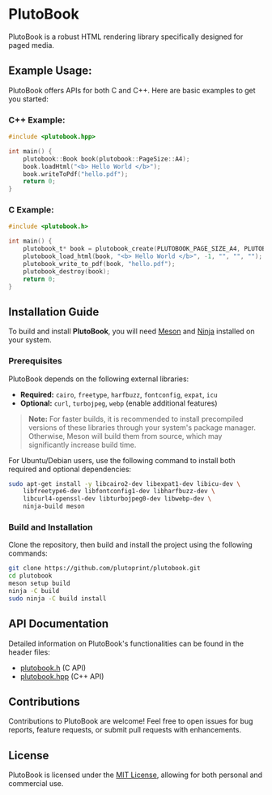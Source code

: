 # PlutoBook

PlutoBook is a robust HTML rendering library specifically designed for paged media.

## Example Usage:

PlutoBook offers APIs for both C and C++. Here are basic examples to get you started:

### C++ Example:

```c++
#include <plutobook.hpp>

int main() {
    plutobook::Book book(plutobook::PageSize::A4);
    book.loadHtml("<b> Hello World </b>");
    book.writeToPdf("hello.pdf");
    return 0;
}
```

### C Example:

```c
#include <plutobook.h>

int main() {
    plutobook_t* book = plutobook_create(PLUTOBOOK_PAGE_SIZE_A4, PLUTOBOOK_PAGE_MARGINS_NORMAL, PLUTOBOOK_MEDIA_TYPE_PRINT);
    plutobook_load_html(book, "<b> Hello World </b>", -1, "", "", "");
    plutobook_write_to_pdf(book, "hello.pdf");
    plutobook_destroy(book);
    return 0;
}
```

## Installation Guide

To build and install **PlutoBook**, you will need [Meson](http://mesonbuild.com) and [Ninja](http://ninja-build.org) installed on your system.

### Prerequisites

PlutoBook depends on the following external libraries:

- **Required:** `cairo`, `freetype`, `harfbuzz`, `fontconfig`, `expat`, `icu`
- **Optional:** `curl`, `turbojpeg`, `webp` (enable additional features)

> **Note:** For faster builds, it is recommended to install precompiled versions of these libraries through your system's package manager. Otherwise, Meson will build them from source, which may significantly increase build time.

For Ubuntu/Debian users, use the following command to install both required and optional dependencies:

```bash
sudo apt-get install -y libcairo2-dev libexpat1-dev libicu-dev \
    libfreetype6-dev libfontconfig1-dev libharfbuzz-dev \
    libcurl4-openssl-dev libturbojpeg0-dev libwebp-dev \
    ninja-build meson
```

### Build and Installation

Clone the repository, then build and install the project using the following commands:

```bash
git clone https://github.com/plutoprint/plutobook.git
cd plutobook
meson setup build
ninja -C build
sudo ninja -C build install
```

## API Documentation

Detailed information on PlutoBook's functionalities can be found in the header files:

* [plutobook.h](https://github.com/plutoprint/plutobook/blob/main/include/plutobook.h) (C API)
* [plutobook.hpp](https://github.com/plutoprint/plutobook/blob/main/include/plutobook.hpp) (C++ API)

## Contributions

Contributions to PlutoBook are welcome! Feel free to open issues for bug reports, feature requests, or submit pull requests with enhancements.

## License

PlutoBook is licensed under the [MIT License](https://github.com/plutoprint/plutobook/blob/main/LICENSE), allowing for both personal and commercial use.
